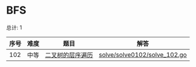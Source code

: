# BFS

<!--- table -->

总计: 1

| 序号 | 难度 | 题目                                                                                    | 解答                                                            |
| ---- | ---- | --------------------------------------------------------------------------------------- | --------------------------------------------------------------- |
| 102  | 中等 | [二叉树的层序遍历](https://leetcode-cn.com/problems/binary-tree-level-order-traversal/) | [solve/solve0102/solve_102.go](../solve/solve0102/solve_102.go) |
